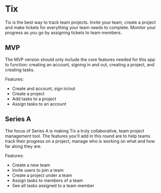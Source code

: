# Tix

Tix is the best way to track team projects. Invite your team, create a project and make tickets for everything your team needs to complete. Monitor your progress as you go by assigning tickets to team members.

## MVP

The MVP version should only include the core features needed for this app to function: creating an account, signing in and out, creating a project, and creating tasks.

Features:
- Create and account, sign in/out
- Create a project
- Add tasks to a project
- Assign tasks to an account

## Series A

The focus of Series A is making Tix a truly collaborative, team project management tool. The features you'll add in this round are to help teams track their progress on a project, manage who is working on what and how far along they are.

Features:
- Create a new team
- Invite users to join a team
- Create a project under a team
- Assign tasks to members of a team
- See all tasks assigned to a team member




